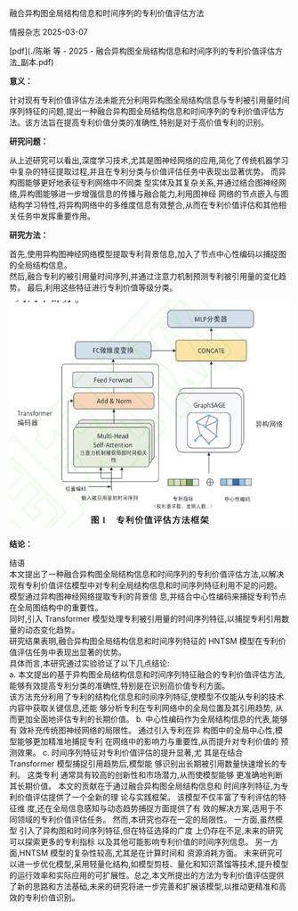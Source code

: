 融合异构图全局结构信息和时间序列的专利价值评估方法

情报杂志 2025-03-07

[pdf](./陈晰 等 - 2025 - 融合异构图全局结构信息和时间序列的专利价值评估方法_副本.pdf)  

**意义：**  

针对现有专利价值评估方法未能充分利用异构图全局结构信息与专利被引用量时间序列特征的问题,提出一种融合异构图全局结构信息和时间序列的专利价值评估方法。该方法旨在提高专利价值分类的准确性,特别是对于高价值专利的识别。



**研究问题：** 

从上述研究可以看出,深度学习技术,尤其是图神经网络的应用,简化了传统机器学习中复杂的特征提取过程,并且在专利分类与价值评估任务中表现出显著优势。 而异构图能够更好地表征专利网络中不同类  型实体及其复杂关系,并通过结合图神经网络,异构图能够进一步增强信息的传播与融合能力,利用图神经  网络的节点嵌入与图结构学习特性,将异构网络中的多维度信息有效整合,从而在专利价值评估和其他相关任务中发挥重要作用。

**研究方法：**

首先,使用异构图神经网络模型提取专利背景信息,加入了节点中心性编码以捕捉图的全局结构信息。  
然后,融合专利的被引用量时间序列,并通过注意力机制预测专利被引用量的变化趋势。 
最后,利用这些特征进行专利价值等级分类。

![截屏2025-03-31 19.07.10.png](%E6%88%AA%E5%B1%8F2025-03-31%2019.07.10.png)

**结论：** 

结语  
本文提出了一种融合异构图全局结构信息和时间序列的专利价值评估方法,以解决现有专利价值评估模型中对专利全局结构信息和时间序列特征利用不足的问题。 模型通过异构图神经网络提取专利的背景信  息,并结合中心性编码来捕捉专利节点在全局图结构中的重要性。  
同时,引入 Transformer 模型处理专利被引用量的时间序列特征,以捕捉专利引用数量的动态变化趋势。   
研究结果表明,融合异构图全局结构信息和时间序列特征的 HNTSM 模型在专利价值评估任务中表现出显著的优势。  
具体而言,本研究通过实验验证了以下几点结论:  
a. 本文提出的基于异构图全局结构信息和时间序列特征融合的专利价值评估方法,能够有效提高专利分类的准确性,特别是在识别高价值专利方面。  
该方法充分利用了专利的结构化信息和时间序列特征,使模型不仅能从专利的技术内容中获取关键信息,还能  够分析专利在专利网络中的全局位置及其引用趋势,  从而更加全面地评估专利的长期价值。  b. 中心性编码作为全局结构信息的代表,能够有  效补充传统图神经网络的局限性。 通过引入专利在异  构图中的全局中心性,模型能够更加精准地捕捉专利  在网络中的影响力与重要性,从而提升对专利价值的  预测效果。  c. 时间序列特征对专利价值评估的提升显著,尤  其是在结合 Transformer 模型捕捉引用趋势后,模型能  够识别出长期被引用数量快速增长的专利。 这类专利  通常具有较高的创新性和市场潜力,从而使模型能够  更准确地判断其长期价值。  本文的贡献在于通过融合异构图全局结构信息和  时间序列特征,为专利价值评估提供了一个全新的理  论与实践框架。 该模型不仅丰富了专利评估的特征维  度,还在全局信息感知与动态趋势捕捉方面提供了有  效的解决方案,适用于不同领域的专利价值评估任务。  然而,本研究也存在一定的局限性。 一方面,虽然模型  引入了异构图和时间序列特征,但在特征选择的广度  上仍存在不足,未来的研究可以探索更多的专利指标  以及其他可能影响专利价值的时间序列信息。 另一方  面,HNTSM 模型的复杂性较高,尤其是在计算时间和  资源消耗方面。 
未来研究可以进一步优化模型,采用轻量化结构,如模型剪枝、量化和知识蒸馏等技术,提升模型的运行效率和实际应用的可扩展性。总之,本文所提出的方法为专利价值评估提供了新的思路和方法基础,未来的研究将进一步完善和扩展该模型,以推动更精准和高效的专利价值识别。

